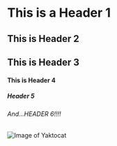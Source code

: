 # This is a Header 1 
## This is Header 2
## This is Header 3
#### This is Header 4
##### Header 5
###### And...HEADER 6!!!!


![Image of Yaktocat](https://octodex.github.com/images/yaktocat.png)




<!--Created different headers-->
